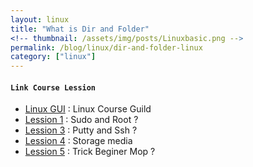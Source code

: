 ```yaml
---
layout: linux
title: "What is Dir and Folder"
<!-- thumbnail: /assets/img/posts/Linuxbasic.png -->
permalink: /blog/linux/dir-and-folder-linux
category: ["linux"]
---
```


#### **`Link Course Lession`**

- [Linux GUI](/blog/linux) : Linux Course Guild
- [Lession 1](/blog/linux/sudo-and-root-linux) : Sudo and Root ?
- [Lession 3](/blog/linux/putty-and-ssh-linux) : Putty and Ssh ?
- [Lession 4](/blog/linux/change-or-mount-disk-linux) : Storage media
- [Lession 5](/blog/linux/blog/linux/trick-mop) : Trick Beginer Mop ?
